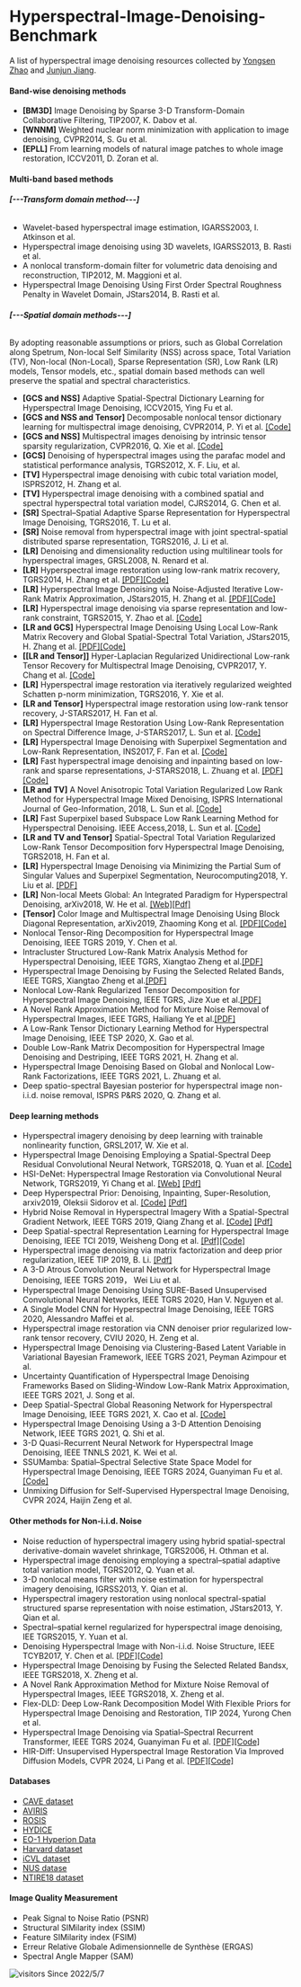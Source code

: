 # Hyperspectral-Image-Denoising-Benchmark

A list of hyperspectral image denoising resources collected by [Yongsen Zhao]( https://github.com/seniusen) and [Junjun Jiang](http://homepage.hit.edu.cn/jiangjunjun).

#### Band-wise denoising methods
- **[BM3D]** Image Denoising by Sparse 3-D Transform-Domain Collaborative Filtering, TIP2007, K. Dabov et al.
- **[WNNM]** Weighted nuclear norm minimization with application to image denoising, CVPR2014, S. Gu et al.
- **[EPLL]** From learning models of natural image patches to whole image restoration, ICCV2011, D. Zoran et al.

#### Multi-band based methods

###### **[---Transform domain method---]**
- Wavelet-based hyperspectral image estimation, IGARSS2003, I. Atkinson et al.
- Hyperspectral image denoising using 3D wavelets, IGARSS2013, B. Rasti et al.
- A nonlocal transform-domain filter for volumetric data denoising and reconstruction, TIP2012, M. Maggioni et al.
- Hyperspectral Image Denoising Using First Order Spectral Roughness Penalty in Wavelet Domain, JStars2014, B. Rasti et al.

###### **[---Spatial domain methods---]**
By adopting reasonable assumptions or priors, such as Global Correlation along Spetrum, Non-local Self Similarity (NSS) across space, Total Variation (TV), Non-local (Non-Local), Sparse Representation (SR), Low Rank (LR) models, Tensor models, etc., spatial domain based methods can well preserve the spatial and spectral characteristics.

- **[GCS and NSS]** Adaptive Spatial-Spectral Dictionary Learning for Hyperspectral Image Denoising, ICCV2015, Ying Fu et al.
- **[GCS and NSS and Tensor]** Decomposable nonlocal tensor dictionary learning for multispectral image denoising, CVPR2014, P. Yi et al. [[Code]](http://gr.xjtu.edu.cn/c/document_library/get_file?folderId=1766524&name=DLFE-38410.zip)
- **[GCS and NSS]** Multispectral images denoising by intrinsic tensor sparsity regularization, CVPR2016, Q. Xie et al. [[Code]](http://gr.xjtu.edu.cn/c/document_library/get_file?folderId=2343711&name=DLFE-86323.zip)
- **[GCS]** Denoising of hyperspectral images using the parafac model and statistical performance analysis, TGRS2012, X. F. Liu, et al.
- **[TV]** Hyperspectral image denoising with cubic total variation model, ISPRS2012, H. Zhang et al.
- **[TV]** Hyperspectral image denoising with a combined spatial and spectral hyperspectral total variation model, CJRS2014, G. Chen et al.
- **[SR]** Spectral–Spatial Adaptive Sparse Representation for Hyperspectral Image Denoising, TGRS2016, T. Lu et al.
- **[SR]** Noise removal from hyperspectral image with joint spectral-spatial distributed sparse representation, TGRS2016, J. Li et al.
- **[LR]** Denoising and dimensionality reduction using multilinear tools for hyperspectral images, GRSL2008, N. Renard et al.
- **[LR]** Hyperspectral image restoration using low-rank matrix recovery, TGRS2014, H. Zhang et al. [[PDF]](http://www.lmars.whu.edu.cn/prof_web/zhanghongyan/papers/Hyperspectral%20Image%20Restoration%20Using%20Low-Rank%20Matrix%20Recovery.pdf)[[Code]](http://www.lmars.whu.edu.cn/prof_web/zhanghongyan/resource/LRMR_HSI%20restoration.zip)
- **[LR]** Hyperspectral Image Denoising via Noise-Adjusted Iterative Low-Rank Matrix Approximation, JStars2015, H. Zhang et al. [[PDF]](http://www.lmars.whu.edu.cn/prof_web/zhanghongyan/papers/Hyperspectral%20Image%20Denoising%20via%20Noise-Adjusted%20Iterative%20Low-Rank%20Matrix%20Approximation.pdf)[[Code]](http://www.lmars.whu.edu.cn/prof_web/zhanghongyan/resource/NAILRMA_HSI%20denoising.zip)
- **[LR]** Hyperspectral image denoising via sparse representation and low-rank constraint, TGRS2015, Y. Zhao et al. [[Code]](http://pan.baidu.com/s/1sjNTijj)
- **[LR and GCS]** Hyperspectral Image Denoising Using Local Low-Rank Matrix Recovery and Global Spatial-Spectral Total Variation, JStars2015, H. Zhang et al. [[PDF]](http://www.lmars.whu.edu.cn/prof_web/zhanghongyan/papers/Hyperspectral%20Image%20Denoising%20Using%20Local%20Low-Rank%20Matrix%20Recovery%20and%20Global%20Spatial-Spectral%20Total%20Variation.pdf)[[Code]](http://www.lmars.whu.edu.cn/prof_web/zhanghongyan/resource/LLRGTV.rar)
- **[[LR  and Tensor]]** Hyper-Laplacian Regularized Unidirectional Low-rank Tensor Recovery for Multispectral Image Denoising, CVPR2017, Y. Chang et al. [[Code]](http://www.escience.cn/system/file?fileId=91483)
- **[LR]** Hyperspectral image restoration via iteratively regularized weighted Schatten p-norm minimization, TGRS2016, Y. Xie et al.
- **[LR  and Tensor]** Hyperspectral image restoration using low-rank tensor recovery, J-STARS2017, H. Fan et al.
- **[LR]** Hyperspectral Image Restoration Using Low-Rank Representation on Spectral Difference Image, J-STARS2017, L. Sun et al. [[Code]](http://www.escience.cn/system/file?fileId=90518)
- **[LR]** Hyperspectral Image Denoising with Superpixel Segmentation and Low-Rank Representation, INS2017, F. Fan et al. [[Code]](http://www.escience.cn/system/file?fileId=19)
- **[LR]** Fast hyperspectral image denoising and inpainting based on low-rank and sparse representations, J-STARS2018, L. Zhuang et al. [[PDF]](http://www.lx.it.pt/~bioucas/files/submitted_ieee_jstars_2017.pdf)[[Code]](www.lx.it.pt/∼bioucas/code/Demo_FastHyDe_FastHyIn.rar)
- **[LR and TV]** A Novel Anisotropic Total Variation Regularized Low Rank Method for Hyperspectral Image Mixed Denoising, ISPRS International Journal of Geo-Information, 2018, L. Sun et al. [[Code]](http://www.escience.cn/system/file?fileId=102178)
- **[LR]** Fast Superpixel based Subspace Low Rank Learning Method for Hyperspectral Denoising. IEEE Access,2018, L. Sun et al. [[Code]](http://www.escience.cn/system/file?fileId=97575)
- **[LR and TV  and Tensor]** Spatial-Spectral Total Variation Regularized Low-Rank Tensor Decomposition forv Hyperspectral Image Denoising, TGRS2018, H. Fan et al.
- **[LR]** Hyperspectral Image Denoising via Minimizing the Partial Sum of Singular Values and Superpixel Segmentation, Neurocomputing2018, Y. Liu et al. [[PDF]](https://ac.els-cdn.com/S0925231218313705/1-s2.0-S0925231218313705-main.pdf?_tid=b9341448-ec31-43ee-9984-5b4653353341&acdnat=1543139827_163d7541ba7ab463ee3cc9dcfdcb09f4)
- **[LR]** Non-local Meets Global: An Integrated Paradigm for Hyperspectral Denoising, arXiv2018, W. He et al. [[Web]](https://sites.google.com/site/rshewei/home)[[Pdf]](https://arxiv.org/pdf/1809.03298.pdf)
- **[Tensor]** Color Image and Multispectral Image Denoising Using Block Diagonal Representation, arXiv2019, Zhaoming Kong et al. [[PDF]](https://arxiv.org/pdf/1902.03954.pdf)[[Code]](http://openremotesensing.net/wp-content/uploads/2018/03/MatlabCodes.zip)
- Nonlocal Tensor-Ring Decomposition for Hyperspectral Image Denoising, IEEE TGRS 2019, Y. Chen et al.
- Intracluster Structured Low-Rank Matrix Analysis Method for Hyperspectral Denoising, IEEE TGRS, Xiangtao Zheng et al.[[PDF]](https://ieeexplore.ieee.org/stamp/stamp.jsp?tp=&arnumber=8527652)
- Hyperspectral Image Denoising by Fusing the Selected Related Bands, IEEE TGRS, Xiangtao Zheng et al.[[PDF]](https://ieeexplore.ieee.org/stamp/stamp.jsp?tp=&arnumber=8527652)
- Nonlocal Low-Rank Regularized Tensor Decomposition for Hyperspectral Image Denoising, IEEE TGRS, Jize Xue et al.[[PDF]](https://ieeexplore.ieee.org/stamp/stamp.jsp?tp=&arnumber=8657368)
- A Novel Rank Approximation Method for Mixture Noise Removal of Hyperspectral Images, IEEE TGRS, Hailiang Ye et al.[[PDF]](https://ieeexplore.ieee.org/stamp/stamp.jsp?tp=&arnumber=8632962)
- A Low-Rank Tensor Dictionary Learning Method for Hyperspectral Image Denoising, IEEE TSP 2020, X. Gao et al.
- Double Low-Rank Matrix Decomposition for Hyperspectral Image Denoising and Destriping, IEEE TGRS 2021, H. Zhang et al.
- Hyperspectral Image Denoising Based on Global and Nonlocal Low-Rank Factorizations, IEEE TGRS 2021, L. Zhuang et al.
- Deep spatio-spectral Bayesian posterior for hyperspectral image non-i.i.d. noise removal, ISPRS P&RS 2020, Q. Zhang et al.

#### Deep learning methods
- Hyperspectral imagery denoising by deep learning with trainable nonlinearity function, GRSL2017, W. Xie et al.
- Hyperspectral Image Denoising Employing a Spatial-Spectral Deep Residual Convolutional Neural Network, TGRS2018, Q. Yuan et al. [[Code]](https://github.com/WHUQZhang/HSID-CNN)
- HSI-DeNet: Hyperspectral Image Restoration via Convolutional Neural Network, TGRS2019, Yi Chang et al. [[Web]](http://www.escience.cn/people/changyi/index.html) [[Pdf]](http://www.escience.cn/system/download/100951)
- Deep Hyperspectral Prior: Denoising, Inpainting, Super-Resolution, arxiv2019, Oleksii Sidorov et al. [[Code]](https://github.com/acecreamu/deep-hs-prior) [[Pdf]](https://arxiv.org/pdf/1902.00301)
- Hybrid Noise Removal in Hyperspectral Imagery With a Spatial-Spectral Gradient Network, IEEE TGRS 2019, Qiang Zhang et al. [[Code]](https://github.com/WHUQZhang/SSGN) [[Pdf]](https://arxiv.org/pdf/1810.00495)
- Deep Spatial-spectral Representation Learning for Hyperspectral Image Denoising, IEEE TCI 2019, Weisheng Dong et al. [[Pdf]](https://ieeexplore.ieee.org/document/8734833)[[Code]](http://see.xidian.edu.cn/faculty/wsdong/Code_release/DENOISE_NG_ST.tar.gz)
- Hyperspectral image denoising via matrix factorization and deep prior regularization, IEEE TIP 2019, B. Li. [[Pdf]](https://ieeexplore.ieee.org/abstract/document/8767025)
- A 3-D Atrous Convolution Neural Network for Hyperspectral Image Denoising, IEEE TGRS 2019， Wei Liu et al.
- Hyperspectral Image Denoising Using SURE-Based Unsupervised Convolutional Neural Networks, IEEE TGRS 2020, Han V. Nguyen et al.
- A Single Model CNN for Hyperspectral Image Denoising, IEEE TGRS 2020, Alessandro Maffei et al.
- Hyperspectral image restoration via CNN denoiser prior regularized low-rank tensor recovery, CVIU 2020, H. Zeng et al.
- Hyperspectral Image Denoising via Clustering-Based Latent Variable in Variational Bayesian Framework, IEEE TGRS 2021, Peyman Azimpour et al.
- Uncertainty Quantification of Hyperspectral Image Denoising Frameworks Based on Sliding-Window Low-Rank Matrix Approximation, IEEE TGRS 2021, J. Song et al.
- Deep Spatial-Spectral Global Reasoning Network for Hyperspectral Image Denoising, IEEE TGRS 2021, X. Cao et al. [[Code]](https://github.com/xiangyongcao/GRN)
- Hyperspectral Image Denoising Using a 3-D Attention Denoising Network, IEEE TGRS 2021, Q. Shi et al.
- 3-D Quasi-Recurrent Neural Network for Hyperspectral Image Denoising, IEEE TNNLS 2021, K. Wei et al.
- SSUMamba: Spatial–Spectral Selective State Space Model for Hyperspectral Image Denoising, IEEE TGRS 2024, Guanyiman Fu et al. [[Code]](https://github.com/lronkitty/SSUMamba)
- Unmixing Diffusion for Self-Supervised Hyperspectral Image Denoising, CVPR 2024, Haijin Zeng et al.

#### Other methods for Non-i.i.d. Noise
- Noise reduction of hyperspectral imagery using hybrid spatial-spectral derivative-domain wavelet shrinkage, TGRS2006, H. Othman et al.
- Hyperspectral image denoising employing a spectral–spatial adaptive total variation model, TGRS2012, Q. Yuan et al.
- 3-D nonlocal means filter with noise estimation for hyperspectral imagery denoising, IGRSS2013, Y. Qian et al.
- Hyperspectral imagery restoration using nonlocal spectral-spatial structured sparse representation with noise estimation, JStars2013, Y. Qian et al.
- Spectral–spatial kernel regularized for hyperspectral image denoising, IEE TGRS2015, Y. Yuan et al.
- Denoising Hyperspectral Image with Non-i.i.d. Noise Structure, IEEE TCYB2017, Y. Chen et al. [[PDF]](http://arxiv.org/pdf/1702.00098v1.pdf)[[Code]](http://gr.xjtu.edu.cn/c/document_library/get_file?folderId=2406028&name=DLFE-88042.zip)
- Hyperspectral Image Denoising by Fusing the Selected Related Bandsx, IEEE TGRS2018, X. Zheng et al.
- A Novel Rank Approximation Method for Mixture Noise Removal of Hyperspectral Images, IEEE TGRS2018, X. Zheng et al.
- Flex-DLD: Deep Low-Rank Decomposition Model With Flexible Priors for Hyperspectral Image Denoising and Restoration, TIP 2024, Yurong Chen et al.
- Hyperspectral Image Denoising via Spatial–Spectral Recurrent Transformer, IEEE TGRS 2024, Guanyiman Fu et al. [[PDF]](https://ieeexplore.ieee.org/stamp/stamp.jsp?tp=&arnumber=10463066)[[Code]](https://github.com/lronkitty/SSRT)
- HIR-Diff: Unsupervised Hyperspectral Image Restoration Via Improved Diffusion Models, CVPR 2024, Li Pang et al. [[PDF]](https://openaccess.thecvf.com/content/CVPR2024/papers/Pang_HIR-Diff_Unsupervised_Hyperspectral_Image_Restoration_Via_Improved_Diffusion_Models_CVPR_2024_paper.pdf)[[Code]](https://github.com/LiPang/HIRDiff)

#### Databases 
- [CAVE dataset](http://www.cs.columbia.edu/CAVE/databases/multispectral/)
- [AVIRIS](http://www.ehu.eus/ccwintco/index.php/Hyperspectral_Remote_Sensing_Scenes)
- [ROSIS](http://lesun.weebly.com/hyperspectral-data-set.html)
- [HYDICE](https://www.erdc.usace.army.mil/Media/Fact-Sheets/Fact-Sheet-Article-View/Article/610433/hypercube/)
- [EO-1 Hyperion Data](https://lta.cr.usgs.gov/ALI)
- [Harvard dataset](http://vision.seas.harvard.edu/hyperspec/explore.html)
- [iCVL dataset](http://icvl.cs.bgu.ac.il/hyperspectral/)
- [NUS datase](https://sites.google.com/site/hyperspectralcolorimaging/dataset/general-scenes)
- [NTIRE18 dataset](http://www.vision.ee.ethz.ch/ntire18/)

#### Image Quality Measurement 
- Peak Signal to Noise Ratio (PSNR)
- Structural SIMilarity index (SSIM)
- Feature SIMilarity index (FSIM)
- Erreur Relative Globale Adimensionnelle de Synthèse (ERGAS)
- Spectral Angle Mapper (SAM)

![visitors](https://visitor-badge.glitch.me/badge?page_id=junjun-jiang/Hyperspectral-Image-Denoising-Benchmark) Since 2022/5/7 
